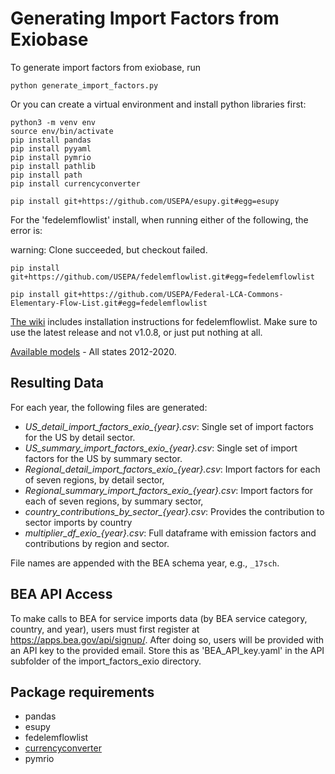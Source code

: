 # Generating Import Factors from Exiobase

To generate import factors from exiobase, run

	python generate_import_factors.py

Or you can create a virtual environment and install python libraries first:

	python3 -m venv env
	source env/bin/activate
	pip install pandas
	pip install pyyaml
	pip install pymrio
	pip install pathlib
	pip install path
	pip install currencyconverter

<!-- Try without: pip install path -->


	pip install git+https://github.com/USEPA/esupy.git#egg=esupy

For the 'fedelemflowlist' install,
when running either of the following, the error is:

warning: Clone succeeded, but checkout failed.

	pip install git+https://github.com/USEPA/fedelemflowlist.git#egg=fedelemflowlist
 
	pip install git+https://github.com/USEPA/Federal-LCA-Commons-Elementary-Flow-List.git#egg=fedelemflowlist

[The wiki](https://github.com/USEPA/fedelemflowlist/wiki/Install#installation-of-python-module-and-dependencies) includes installation instructions for fedelemflowlist. Make sure to use the latest release and not v1.0.8, or just put nothing at all.

[Available models](https://dmap-data-commons-ord.s3.amazonaws.com/index.html?prefix=#USEEIO-State/) - All states 2012-2020.



## Resulting Data

For each year, the following files are generated:

- *US_detail_import_factors_exio_{year}.csv*: Single set of import factors for the US by detail sector.
- *US_summary_import_factors_exio_{year}.csv*: Single set of import factors for the US by summary sector.
- *Regional_detail_import_factors_exio_{year}.csv*: Import factors for each of seven regions, by detail sector, 
- *Regional_summary_import_factors_exio_{year}.csv*: Import factors for each of seven regions, by summary sector, 
- *country_contributions_by_sector_{year}.csv*: Provides the contribution to sector imports by country
- *multiplier_df_exio_{year}.csv*: Full dataframe with emission factors and contributions by region and sector.

File names are appended with the BEA schema year, e.g., `_17sch`.

## BEA API Access
To make calls to BEA for service imports data (by BEA service category, country, and year), users must first register at https://apps.bea.gov/api/signup/.
After doing so, users will be provided with an API key to the provided email.
Store this as 'BEA_API_key.yaml' in the API subfolder of the import_factors_exio directory.

## Package requirements
- pandas
- esupy
- fedelemflowlist
- [currencyconverter](https://pypi.org/project/CurrencyConverter/)
- pymrio
